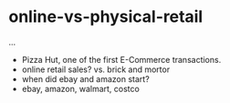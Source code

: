 # online-vs-physical-retail
...
* Pizza Hut, one of the first E-Commerce transactions.
* online retail sales? vs. brick and mortor
* when did ebay and amazon start?
* ebay, amazon, walmart, costco
